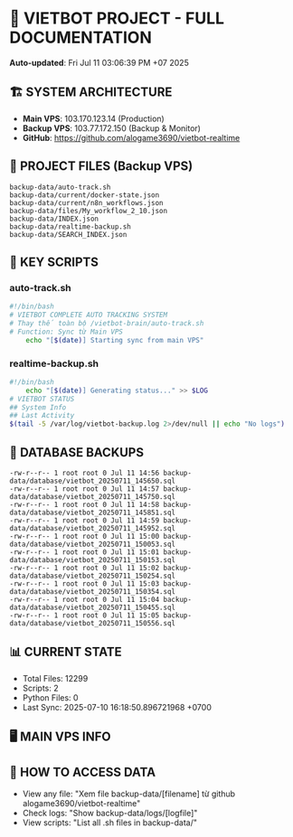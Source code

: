 # 🤖 VIETBOT PROJECT - FULL DOCUMENTATION
**Auto-updated**: Fri Jul 11 03:06:39 PM +07 2025

## 🏗️ SYSTEM ARCHITECTURE
- **Main VPS**: 103.170.123.14 (Production)
- **Backup VPS**: 103.77.172.150 (Backup & Monitor)
- **GitHub**: https://github.com/alogame3690/vietbot-realtime

## 📁 PROJECT FILES (Backup VPS)
```
backup-data/auto-track.sh
backup-data/current/docker-state.json
backup-data/current/n8n_workflows.json
backup-data/files/My_workflow_2_10.json
backup-data/INDEX.json
backup-data/realtime-backup.sh
backup-data/SEARCH_INDEX.json
```

## 🔧 KEY SCRIPTS
### auto-track.sh
```bash
#!/bin/bash
# VIETBOT COMPLETE AUTO TRACKING SYSTEM
# Thay thế toàn bộ /vietbot-brain/auto-track.sh
# Function: Sync từ Main VPS
    echo "[$(date)] Starting sync from main VPS"
```
### realtime-backup.sh
```bash
#!/bin/bash
    echo "[$(date)] Generating status..." >> $LOG
# VIETBOT STATUS
## System Info
## Last Activity
$(tail -5 /var/log/vietbot-backup.log 2>/dev/null || echo "No logs")
```

## 💾 DATABASE BACKUPS
```
-rw-r--r-- 1 root root 0 Jul 11 14:56 backup-data/database/vietbot_20250711_145650.sql
-rw-r--r-- 1 root root 0 Jul 11 14:57 backup-data/database/vietbot_20250711_145750.sql
-rw-r--r-- 1 root root 0 Jul 11 14:58 backup-data/database/vietbot_20250711_145851.sql
-rw-r--r-- 1 root root 0 Jul 11 14:59 backup-data/database/vietbot_20250711_145952.sql
-rw-r--r-- 1 root root 0 Jul 11 15:00 backup-data/database/vietbot_20250711_150053.sql
-rw-r--r-- 1 root root 0 Jul 11 15:01 backup-data/database/vietbot_20250711_150153.sql
-rw-r--r-- 1 root root 0 Jul 11 15:02 backup-data/database/vietbot_20250711_150254.sql
-rw-r--r-- 1 root root 0 Jul 11 15:03 backup-data/database/vietbot_20250711_150354.sql
-rw-r--r-- 1 root root 0 Jul 11 15:04 backup-data/database/vietbot_20250711_150455.sql
-rw-r--r-- 1 root root 0 Jul 11 15:05 backup-data/database/vietbot_20250711_150556.sql
```

## 📊 CURRENT STATE
- Total Files: 12299
- Scripts: 2
- Python Files: 0
- Last Sync: 2025-07-10 16:18:50.896721968 +0700

## 🖥️ MAIN VPS INFO


## 🚨 HOW TO ACCESS DATA
- View any file: "Xem file backup-data/[filename] từ github alogame3690/vietbot-realtime"
- Check logs: "Show backup-data/logs/[logfile]"
- View scripts: "List all .sh files in backup-data/"

